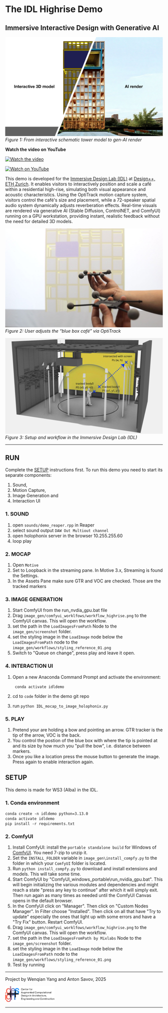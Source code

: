 # The IDL Highrise Demo
## Immersive Interactive Design with Generative AI

![AI-rendered semi-frame](img/AI-render-semi-frame.jpg)  
*Figure 1: From interactive schematic tower model to gen-AI render*



**Watch the video on YouTube**

[![Watch the video](https://img.youtube.com/vi/UhrEyFN_NZM/0.jpg)](https://www.youtube.com/watch?v=UhrEyFN_NZM)

[![Watch on YouTube](https://img.shields.io/badge/YouTube-Play-red?style=for-the-badge&logo=youtube)](https://youtu.be/UhrEyFN_NZM)


This demo is developed for the [Immersive Design Lab (IDL)](https://idl.ethz.ch/website/) at [Design++, ETH Zurich](https://designplusplus.ethz.ch). It enables visitors to interactively position and scale a café within a residential high-rise, simulating both visual appearance and acoustic characteristics. Using the OptiTrack motion capture system, visitors control the café's size and placement, while a 72-speaker spatial audio system dynamically adjusts reverberation effects. Real-time visuals are rendered via generative AI (Stable Diffusion, ControlNET, and ComfyUI) running on a GPU workstation, providing instant, realistic feedback without the need for detailed 3D models.


![Interaction close-up](img/interaction-close-up.jpg)  
*Figure 2: User adjusts the “blue box café” via OptiTrack*

![IDL setup and workflow](img/idl-diagram.jpg)  
*Figure 3: Setup and workflow in the Immersive Design Lab (IDL)*

---


## RUN

Complete the [SETUP](#setup) instructions first.
To run this demo you need to start its separate components:
1. Sound,
2. Motion Capture,
3. Image Generation and
4. Interaction UI



### 1. SOUND
1. open `sounds/demo_reaper.rpp` in Reaper
2. select sound output `DAW Out Multiout channel`
3. open holophonix server in the browser 10.255.255.60
4. loop play

### 2. MOCAP
1. Open `Motive`
2. Set to Loopback in the streaming pane. In Motive 3.x, Streaming is found the Settings.
3. In the Assets Pane make sure GTR and VOC are checked. Those are the tracked markers

### 3. IMAGE GENERATION
1. Start ComfyUI from the run_nvdia_gpu.bat file
2. Drag `image_gen/comfyui_worklfows/workflow_highrise.png` to the ComfyUI canvas. This will open the workflow.
3. set the path in the `LoadImagesFromPath` Node to the `image_gen/screenshot` folder.
4. set the styling image in the `LoadImage` node below the `LoadImagesFromPath` node to the `image_gen/workflows/styling_reference_01.png`
5. Switch to "Queue on change", press play and leave it open.

### 4. INTERACTION UI
1. Open a new Anaconda Command Prompt and activate the environment:
    
        conda activate idldemo
2. cd to `code` folder in the demo git repo
3. run `python IDL_mocap_to_image_holophonix.py`

### 5. PLAY
1. Pretend your are holding a bow and pointing an arrow. GTR tracker is the tip of the arrow, VOC is the back.
2. You control the postion of the blue box with where the tip is pointed at and its size by how much you "pull the bow", i.e. distance between markers.
3. Once you like a location press the mouse button to generate the image. Press again to enable interaction again.


## SETUP

This demo is made for WS3 (Alba) in the IDL.

### 1. Conda environment

    conda create -n idldemo python=3.13.0
    conda activate idldemo
    pip install -r requirements.txt

### 2. ComfyUI

1. Install ComfyUI: install the `portable standalone build` for Windows of [ComfyUI](https://github.com/comfyanonymous/ComfyUI?tab=readme-ov-file#installing). You need 7-zip to unzip it.
2. Set the `INSTALL_FOLDER` variable in `image_gen\install_compfy.py` to the folder in which your `ComfyUI` folder is located.
3. Run `python install_compfy.py` to download and install extensions and models. This will take some time.
4. Start ComfyUI by "ComfyUI_windows_portable\run_nvidia_gpu.bat". This will begin initializing the various modules and dependencies and might reach a state "press any key to continue" after which it will simply exit. Then run again as many times as needed until the ComfyUI Canvas opens in the default browser.
5. In the ComfyUI click on "Manager". Then click on "Custom Nodes Manager". In Filter choose "Installed". Then click on all that have  "Try to update" especially the ones that light up with some errors and have a "Try Fix" button. Restart ComfyUI.
4. Drag `image_gen/comfyui_worklfows/workflow_highrise.png` to the ComfyUI canvas. This will open the workflow.
5. set the path in the `LoadImagesFromPath by Mixlabs` Node to the `image_gen/screenshot` folder.
6. set the styling image in the `LoadImage` node below the `LoadImagesFromPath` node to the `image_gen/workflows/styling_reference_01.png`
7. Test by running

---

Project by Wenqian Yang and Anton Savov, 2025  

<img src="img/design++_S_RGB.png" alt="Design++ Logo" height="50">

---